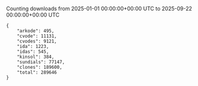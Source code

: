 
Counting downloads from 2025-01-01 00:00:00+00:00 UTC to 2025-09-22 00:00:00+00:00 UTC

```
{
    "arkode": 495,
    "cvode": 11131,
    "cvodes": 9121,
    "ida": 1223,
    "idas": 545,
    "kinsol": 384,
    "sundials": 77147,
    "clones": 189600,
    "total": 289646
}
```
